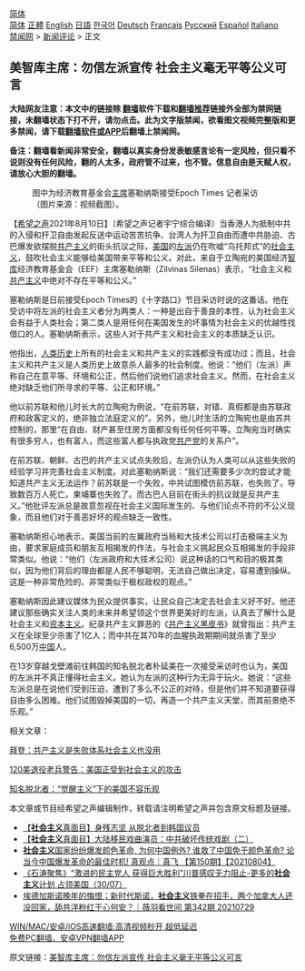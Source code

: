  <!-- 面包屑导航 --> <div class="breadcrumb"><!-- GTranslate: https://gtranslate.io/ -->  <div class="switcher notranslate">  <div class="selected">  <a href="#" onclick="return false;"> 简体</a>  </div>  <div class="option">  <a href="https://www.bannedbook.org" onclick="doGTranslate('zh-CN|zh-CN');jQuery('div.switcher div.selected a').html(jQuery(this).html());return false;" title="简体中文" class="nturl selected"> 简体</a>  <a href="https://www.bannedbook.org/zh-tw/" onclick="doGTranslate('zh-CN|zh-TW');jQuery('div.switcher div.selected a').html(jQuery(this).html());return false;" title="繁體中文" class="nturl"> 正體</a>  <a href="https://www.bannedbook.org/en/" onclick="doGTranslate('zh-CN|en');jQuery('div.switcher div.selected a').html(jQuery(this).html());return false;" title="English" class="nturl"> English</a>  <a href="https://www.bannedbook.org/ja/" onclick="doGTranslate('zh-CN|ja');jQuery('div.switcher div.selected a').html(jQuery(this).html());return false;" title="日本語" class="nturl"> 日語</a>  <a href="https://www.bannedbook.org/ko/" onclick="doGTranslate('zh-CN|ko');jQuery('div.switcher div.selected a').html(jQuery(this).html());return false;" title="한국어" class="nturl"> 한국어</a>  <a href="https://www.bannedbook.org/de/" onclick="doGTranslate('zh-CN|de');jQuery('div.switcher div.selected a').html(jQuery(this).html());return false;" title="Deutsch" class="nturl"> Deutsch</a>  <a href="https://www.bannedbook.org/fr/" onclick="doGTranslate('zh-CN|fr');jQuery('div.switcher div.selected a').html(jQuery(this).html());return false;" title="Français" class="nturl"> Français</a>  <a href="https://www.bannedbook.org/ru/" onclick="doGTranslate('zh-CN|ru');jQuery('div.switcher div.selected a').html(jQuery(this).html());return false;" title="Русский" class="nturl"> Русский</a>  <a href="https://www.bannedbook.org/es/" onclick="doGTranslate('zh-CN|es');jQuery('div.switcher div.selected a').html(jQuery(this).html());return false;" title="Español" class="nturl"> Español</a>  <a href="https://www.bannedbook.org/it/" onclick="doGTranslate('zh-CN|it');jQuery('div.switcher div.selected a').html(jQuery(this).html());return false;" title="Italiano" class="nturl"> Italiano</a>  </div>  </div>      <div class='breadcrumb-sub'><!-- Breadcrumb NavXT 6.3.0 --> <a href="https://www.bannedbook.org/" class="home">禁闻网</a> &gt; <a href="https://www.bannedbook.org/bnews/comments/" class="category">新闻评论</a> &gt; 正文</div></div><h2>美智库主席：勿信左派宣传 社会主义毫无平等公义可言</h2> <p class="notice"><b>大陆网友注意：本文中的链接除 <a href="https://github.com/bannedbook/fanqiang" >翻墙</a>软件下载和<a href="https://github.com/killgcd/justmysocks/blob/master/README.md">翻墙推荐</a>链接外全部为禁网链接，未翻墙状态下打不开，请勿点击。此为文字版禁闻，欲看图文视频完整版和更多禁闻，请下载<a href="https://github.com/bannedbook/fanqiang">翻墙软件或APP</a>后翻墙上禁闻网。</p><p>备注：翻墙看新闻非常安全，翻墙以真实身份发表敏感言论有一定风险，但只看不说则没有任何风险，翻的人太多，政府管不过来，也不管。信息自由是天赋人权，请放心大胆的翻墙。</b></p>  <div class="entry"> <figure> <p><figcaption>图中为经济教育基金会<a href="https://www.bannedbook.org/bnews/tag/%E4%B8%BB%E5%B8%AD/" class="st_tag internal_tag" rel="tag" title="标签 主席 下的日志">主席</a>塞勒纳斯接受Epoch Times 记者采访（图片来源：视频截图）。</figcaption></figure> <p>【<span class='wp_keywordlink_affiliate'><a href="https://www.soundofhope.org" title="希望之声" target="_blank">希望之声</a></span>2021年8月10日】（希望之声记者宇宁综合编译）当香港人为抵制中共的入侵和扞卫自由发起反送中运动苦苦抗争、台湾人为扞卫自由而遭中共胁迫、古巴爆发欲摆脱<span class='wp_keywordlink'><a href="https://www.bannedbook.org/forum2/topic6177.html" title="《共产主义的终极目的》" target="_blank">共产主义</a></span>的街头抗议之际，<a href="https://www.bannedbook.org/bnews/tag/%e7%be%8e%e5%9b%bd/" class="st_tag internal_tag" rel="tag" title="标签 美国 下的日志">美国</a>的<a href="https://www.bannedbook.org/bnews/tag/%e5%b7%a6%e6%b4%be/" class="st_tag internal_tag" rel="tag" title="标签 左派 下的日志">左派</a>仍在吹嘘“乌托邦式”的<a href="https://www.bannedbook.org/bnews/tag/%e7%a4%be%e4%bc%9a%e4%b8%bb%e4%b9%89/" class="st_tag internal_tag" rel="tag" title="标签 社会主义 下的日志">社会主义</a>，鼓吹社会主义能够给美国带来平等和公义。对此，来自于立陶宛的美国经济<a href="https://www.bannedbook.org/bnews/tag/%e6%99%ba%e5%ba%93/" class="st_tag internal_tag" rel="tag" title="标签 智库 下的日志">智库</a>经济教育基金会（EEF）主席塞勒纳斯（Zilvinas Silenas）表示，“社会主义和<a href="https://www.bannedbook.org/bnews/tag/%e5%85%b1%e4%ba%a7%e4%b8%bb%e4%b9%89/" class="st_tag internal_tag" rel="tag" title="标签 共产主义 下的日志">共产主义</a>中绝对不存在平等和公义。”</p> <p>塞勒纳斯是日前接受Epoch Times的《十字路口》节目采访时说的这番话。他在受访中将左派的社会主义者分为两类人：一种是出自于善良的本性，认为社会主义会有益于人类社会；第二类人是用任何在美国发生的坏事情为社会主义的优越性找借口的人。塞勒纳斯表示，这些人对于共产主义和社会主义的本质缺乏认识。</p> <p>他指出，<span class='wp_keywordlink'><a href="https://www.bannedbook.org/forum3/topic1750.html" title="考古学禁区-被掩藏的人类历史" target="_blank">人类历史</a></span>上所有的社会主义和共产主义的实践都没有成功过；而且，社会主义和共产主义是人类历史上故意杀人最多的社会制度。他说：“他们（左派）声称自己在意平等、环境和公正，然后他们说他们追求社会主义。然而，在社会主义绝对缺乏他们所寻求的平等、公正和环境。”</p>  <p>他以前苏联和他儿时长大的立陶宛为例说，“在前苏联，对错、真假都是由苏联政府和政客定义的，绝非独立法庭定义的”。另外，他儿时生活的立陶宛也是由苏共控制的，那里“在自由、财产甚至住房方面都没有任何任何平等。立陶宛当时确实有很多穷人，也有富人，而这些富人都与执政党<a href="https://www.bannedbook.org/bnews/tag/%e5%85%b1%e4%ba%a7%e5%85%9a/" class="st_tag internal_tag" rel="tag" title="标签 共产党 下的日志">共产党</a>的关系户”。</p> <p>在前苏联、朝鲜、古巴的共产主义试点失败后，左派仍认为人类可以从这些失败的经验学习并完善社会主义制度。对此塞勒纳斯说：“我们还需要多少次的尝试才能知道共产主义无法运作？前苏联是一个失败，中共试图模仿前苏联，也失败了，导致数百万人死亡。柬埔寨也失败了。而古巴人目前在街头的抗议就是反共产主义。”他批评左派总是故意忽视在社会主义国际发生的、与他们论点不符的不公义现象，而且他们对于善恶好坏的观点缺乏一致性。</p> <p>塞勒纳斯担心地表示，美国当前的左翼政府当局和大技术公司以打击极端主义为由，要求家庭成员和朋友互相揭发的作法，与社会主义挑起民众互相揭发的手段非常类似。他说：“他们（左派政府和大技术公司）说这种话的口气和目的极其类似，因为他们背后的理由都是人民不够聪明，无法自己做出决定，容易遭到操纵。这是一种非常危险的、非常类似于极权政权的观点。”</p>  <p>塞勒纳斯因此建议媒体为民众提供事实，让民众自己决定去社会主义好不好。他还建议那些确实关注人类的未来并希望领这个世界更美好的左派，认真去了解什么是社会主义和<span class='wp_keywordlink'><a href="https://www.bannedbook.org/forum2/topic920.html" title="资本主义与自由" target="_blank">资本主义</a></span>。纪录共产主义罪恶的《<span class='wp_keywordlink'><a href="https://www.bannedbook.org/forum2/topic202.html" title="共产主义黑皮书" target="_blank">共产主义黑皮书</a></span>》就曾指出：共产主义在全球至少杀害了1亿人；而中共在其70年的血腥执政期期间就杀害了至少6,500万<span class='wp_keywordlink_affiliate'><a href="https://www.bannedbook.org/" title="中国" target="_blank">中国</a></span>人。</p> <p>在13岁穿越戈壁滩前往韩国的知名脱北者朴延美在一次接受采访时也认为，美国的左派并不真正懂得社会主义。她认为左派的这种行为无异于玩火。她说：“这些左派总是在说他们受到压迫，遭到了多么不公正的对待，但是他们并不知道要获得自由多么困难。他们试图毁掉美国的一切，再造一个共产主义天堂，而其前景绝不乐观。”</p> <p>相关文章：</p>  <p><a data-ved="2ahUKEwiqg7zO-qfyAhVTyTgGHZOQDigQFnoECAsQAQ" href="https://www.soundofhope.org/post/526403?lang=b5" ping="/url?sa=t&amp;source=web&amp;rct=j&amp;url=https://www.soundofhope.org/post/526403%3Flang%3Db5&amp;ved=2ahUKEwiqg7zO-qfyAhVTyTgGHZOQDigQFnoECAsQAQ">拜登：共产主义是失败体系社会主义也没用</a></p> <p><a data-ved="2ahUKEwie-u_S-qfyAhUO4zgGHbNRBpYQFnoECB0QAQ" href="https://www.soundofhope.org/post/504725" ping="/url?sa=t&amp;source=web&amp;rct=j&amp;url=https://www.soundofhope.org/post/504725&amp;ved=2ahUKEwie-u_S-qfyAhUO4zgGHbNRBpYQFnoECB0QAQ">120美退役老兵警告：美国正受到社会主义的攻击</a></p> <p><a data-ved="2ahUKEwito5mw_afyAhX_zjgGHau9DxsQFnoECAMQAQ" href="https://www.soundofhope.org/post/515765?lang=b5" ping="/url?sa=t&amp;source=web&amp;rct=j&amp;url=https://www.soundofhope.org/post/515765%3Flang%3Db5&amp;ved=2ahUKEwito5mw_afyAhX_zjgGHau9DxsQFnoECAMQAQ">知名脱北者：“觉醒主义”下的美国不容乐观</a></p>  <p>本文章或节目经希望之声编辑制作，转载请注明希望之声并包含原文标题及链接。 </p> <ul class='op-related-articles' title='相关阅读'> <li><a href='https://www.bannedbook.org/bnews/bannedvideo/20210807/1601675.html' target='_blank'>【<b>社会主义</b>真面目】身残志坚 从脱北者到韩国议员</a></li> <li><a href='https://www.bannedbook.org/bnews/bannedvideo/20210806/1601092.html' target='_blank'>【<b>社会主义</b>真面目】大陆移民戏曲演员：中共破坏传统戏剧（二）</a></li> <li><a href='https://www.bannedbook.org/bnews/bannedvideo/20210804/1600168.html' target='_blank'><b>社会主义</b>国家纷纷爆发颜色革命, 为何中国例外? 谁救了中国免于颜色革命? 论当今中国爆发革命的最佳时机! 真观点｜真飞 【第150期】【20210804】</a></li> <li><a href='https://www.bannedbook.org/bnews/bannedvideo/20210731/1597566.html' target='_blank'>《石涛聚焦》“激进的民主党人 获得巨大胜利”川普感叹无力阻止-更多的<b>社会主义</b>计划 占领美国（30/07）</a></li> <li><a href='https://www.bannedbook.org/bnews/bannedvideo/20210730/1596946.html' target='_blank'>埃德加斯诺晚年的悔恨；新时代斯诺，<b>社会主义</b>铁拳在招手，两个加拿大人还没回家，舔共洋粉红于心何安？｜薇羽看世间 第342期 20210729</a></li> </ul> <p class="texttj"> <a href="https://github.com/bannedbook/fanqiang/wiki/V2ray%E6%9C%BA%E5%9C%BA" target="_blank">WIN/MAC/安卓/iOS高速翻墙:高清视频秒开,超低延迟</a><br/> <a href="https://github.com/bannedbook/fanqiang/wiki/%E7%A6%81%E9%97%BB%E7%BD%91%E5%AE%89%E5%8D%93%E7%BF%BB%E5%A2%99%E6%96%B0%E9%97%BBAPP" target="_blank">免费PC翻墙、安卓VPN翻墙APP</a></p><p>原文链接：<a class="src_link"  href="https://www.soundofhope.org/post/534191" target="_blank">美智库主席：勿信左派宣传 社会主义毫无平等公义可言</a></p><a name='sharetosocial'></a>  <div style="margin-bottom:5px;padding-bottom:5px;clear:both"> <div id="archive-pix-1" class="banner-ads"> <!-- AuctionX Display platform tag START --> <div id="26318x728x90x621x_ADSLOT2" clicktrack="%%CLICK_URL_ESC%%"></div> <!-- AuctionX Display platform tag END --> </div> <div id="archive-pix-2" class="banner-ads"> <!-- AuctionX Display platform tag START --> <div id="26315x300x250x621x_ADSLOT2" clicktrack="%%CLICK_URL_ESC%%"></div> <!-- AuctionX Display platform tag END --> </div> </div>  <div id="archive-pix-1" class="banner-ads"> <!-- AuctionX Display platform tag START --> <div id="26318x728x90x621x_ADSLOT3" clicktrack="%%CLICK_URL_ESC%%"></div> <!-- AuctionX Display platform tag END --> </div> </div><!--END ENTRY--> 